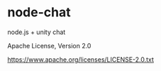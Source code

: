 # node-chat
node.js + unity chat

Apache License, Version 2.0

https://www.apache.org/licenses/LICENSE-2.0.txt


